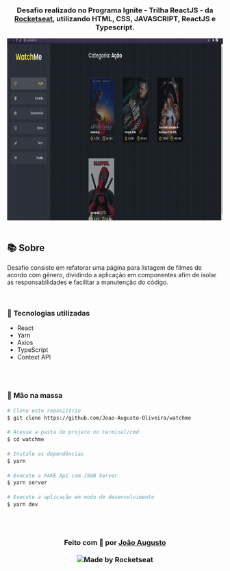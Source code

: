 <div align="center">

<h3>

Desafio realizado no Programa Ignite - Trilha ReactJS - da [Rocketseat], utilizando **HTML**, **CSS**, **JAVASCRIPT**, **ReactJS** e **Typescript**.

</h3>

  <img src="./layouts/demo.gif" alt="demo-web" height="425">

</div>

<br>

## 📚 **Sobre**

Desafio consiste em refatorar uma página para listagem de filmes de acordo com gênero, dividindo a aplicação em componentes afim de isolar as responsabilidades e facilitar a manutenção do código.

<br>

### 📌  **Tecnologias utilizadas**
- React
- Yarn
- Axios
- TypeScript
- Context API

<br>
<br>

### 🚀 **Mão na massa**

```bash
# Clone este repositório
$ git clone https://github.com/Joao-Augusto-Oliveira/watchme

# Acesse a pasta do projeto no terminal/cmd
$ cd watchme

# Instale as dependências
$ yarn

# Execute a FAKE Api com JSON Server
$ yarn server

# Execute a aplicação em modo de desenvolvimento
$ yarn dev


```

<br>
<br>

<h3 align="center">
Feito com 💜 por <a href="https://www.linkedin.com/in/joão-augusto-oliveira-dos-santos-9b0693195">João Augusto</a>
<br><br>

  <img alt="Made by Rocketseat" src="https://img.shields.io/badge/made%20by-Rocketseat-%237519C1">
</a>
</h3>

<!-- Links -->

[Rocketseat]: https://rocketseat.com.br/



